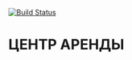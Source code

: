 [![Build Status](https://travis-ci.org/flashxxx2/final_project.svg?branch=master)](https://travis-ci.org/flashxxx2/final_project)
# ЦЕНТР АРЕНДЫ